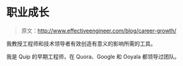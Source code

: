 # 职业成长

> 原文：<http://www.effectiveengineer.com/blog/career-growth/>

我教授工程师和技术领导者有效创造有意义的影响所需的工具。

我是 Quip 的早期工程师，在 Quora、Google 和 Ooyala 都领导过团队。